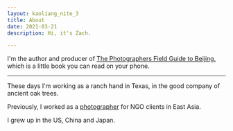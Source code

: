 ```yaml
---
layout: kaoliang_nite_3
title: About 
date: 2021-03-21
description: Hi, it's Zach.

---
```



I'm the author and producer of [The Photographers Field Guide to Beijing,] which is a little book you can read on your phone.

---

These days I'm working as a ranch hand in Texas, in the good company of ancient oak trees.

Previously, I worked as a [photographer] for NGO clients in East Asia.

I grew up in the US, China and Japan.

[The Photographers Field Guide to Beijing,]: https://www.zachmccabe.com/beijing

[photographer]: https://www.zachmccabe.com/postcard
